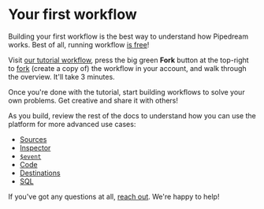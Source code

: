 # Your first workflow

Building your first workflow is the best way to understand how Pipedream works. Best of all, running workflow [is free](/pricing/)!

Visit [our tutorial workflow](https://pipedream.com/@tod/use-http-requests-to-trigger-a-workflow-p_6lCy5y/readme), press the big green **Fork** button at the top-right to [fork](/notebook/fork/) (create a copy of) the workflow in your account, and walk through the overview. It'll take 3 minutes.

Once you're done with the tutorial, start building workflows to solve your own problems. Get creative and share it with others!

As you build, review the rest of the docs to understand how you can use the platform for more advanced use cases:

- [Sources](/notebook/sources/)
- [Inspector](/notebook/inspector/)
- [`$event`](/notebook/dollar-event/)
- [Code](/notebook/code/)
- [Destinations](/notebook/destinations/)
- [SQL](/notebook/sql/)

If you've got any questions at all, [reach out](/support/). We're happy to help!
